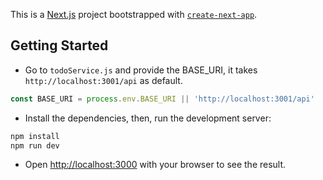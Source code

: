 This is a [Next.js](https://nextjs.org/) project bootstrapped with [`create-next-app`](https://github.com/vercel/next.js/tree/canary/packages/create-next-app).

## Getting Started

- Go to `todoService.js` and provide the BASE_URI, it takes `http://localhost:3001/api` as default.
```js
const BASE_URI = process.env.BASE_URI || 'http://localhost:3001/api'

```

- Install the dependencies, then, run the development server:

```bash
npm install
npm run dev
```

- Open [http://localhost:3000](http://localhost:3000) with your browser to see the result.
